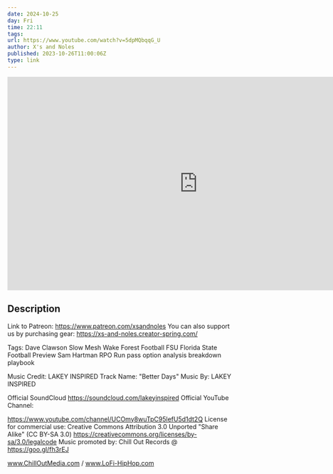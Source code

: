 ```yaml
---
date: 2024-10-25
day: Fri
time: 22:11
tags:
url: https://www.youtube.com/watch?v=5dpMQbqqG_U
author: X's and Noles
published: 2023-10-26T11:00:06Z
type: link
---
```


<iframe width="854" height="480" src="https://www.youtube.com/embed/5dpMQbqqG_U" frameborder="0" allowfullscreen></iframe>

## Description
Link to Patreon:
https://www.patreon.com/xsandnoles
You can also support us by purchasing gear:
https://xs-and-noles.creator-spring.com/

Tags: Dave Clawson Slow Mesh Wake Forest Football FSU Florida State Football Preview Sam Hartman RPO Run pass option analysis breakdown playbook

Music Credit: LAKEY INSPIRED
Track Name: "Better Days"
Music By: LAKEY INSPIRED

Official SoundCloud  https://soundcloud.com/lakeyinspired
Official YouTube Channel:

https://www.youtube.com/channel/UCOmy8wuTpC95lefU5d1dt2Q
License for commercial use: Creative Commons Attribution 3.0 Unported "Share Alike" (CC BY-SA 3.0) 
https://creativecommons.org/licenses/by-sa/3.0/legalcode
Music promoted by: Chill Out Records @ https://goo.gl/fh3rEJ

www.ChillOutMedia.com / www.LoFi-HipHop.com